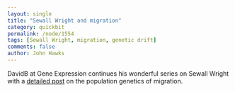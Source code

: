 ```yaml
---
layout: single 
title: "Sewall Wright and migration" 
category: quickbit
permalink: /node/1554
tags: [Sewall Wright, migration, genetic drift] 
comments: false 
author: John Hawks 
---
```


DavidB at Gene Expression continues his wonderful series on Sewall Wright with a <a href="http://www.gnxp.com/blog/2008/07/notes-on-sewall-wright-migration.php">detailed post</a> on the population genetics of migration. 

